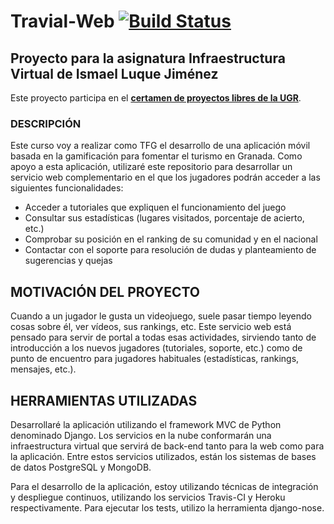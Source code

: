 # Travial-Web [![Build Status](https://travis-ci.org/isma94/Travial-Web.svg?branch=master)](https://travis-ci.org/isma94/Travial-Web)

## Proyecto para la asignatura Infraestructura Virtual de Ismael Luque Jiménez

Este proyecto participa en el [**certamen de proyectos libres de la UGR**](http://osl.ugr.es/bases-de-los-premios-a-proyectos-libres-de-la-ugr/).

### DESCRIPCIÓN

Este curso voy a realizar como TFG el desarrollo de una aplicación móvil basada en la gamificación para fomentar el turismo en Granada. Como apoyo a esta aplicación, utilizaré este repositorio para desarrollar un servicio web complementario en el que los jugadores podrán acceder a las siguientes funcionalidades:

* Acceder a tutoriales que expliquen el funcionamiento del juego
* Consultar sus estadísticas (lugares visitados, porcentaje de acierto, etc.)
* Comprobar su posición en el ranking de su comunidad y en el nacional
* Contactar con el soporte para resolución de dudas y planteamiento de sugerencias y quejas


## MOTIVACIÓN DEL PROYECTO

Cuando a un jugador le gusta un videojuego, suele pasar tiempo leyendo cosas sobre él, ver vídeos, sus rankings, etc. Este servicio web está pensado para servir de portal a todas esas actividades, sirviendo tanto de introducción a los nuevos jugadores (tutoriales, soporte, etc.) como de punto de encuentro para jugadores habituales (estadísticas, rankings, mensajes, etc.).


## HERRAMIENTAS UTILIZADAS

Desarrollaré la aplicación utilizando el framework MVC de Python denominado Django. Los servicios en la nube conformarán una infraestructura virtual que servirá de back-end tanto para la web como para la aplicación. Entre estos servicios utilizados, están los sistemas de bases de datos PostgreSQL y MongoDB.

Para el desarrollo de la aplicación, estoy utilizando técnicas de integración y despliegue continuos, utilizando los servicios Travis-CI y Heroku respectivamente. Para ejecutar los tests, utilizo la herramienta django-nose.
